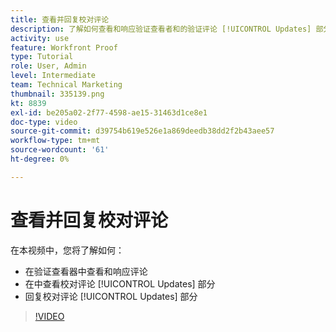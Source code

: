 ```yaml
---
title: 查看并回复校对评论
description: 了解如何查看和响应验证查看者和的验证评论 [!UICONTROL Updates] 部分 [!DNL  Workfront].
activity: use
feature: Workfront Proof
type: Tutorial
role: User, Admin
level: Intermediate
team: Technical Marketing
thumbnail: 335139.png
kt: 8839
exl-id: be205a02-2f77-4598-ae15-31463d1ce8e1
doc-type: video
source-git-commit: d39754b619e526e1a869deedb38dd2f2b43aee57
workflow-type: tm+mt
source-wordcount: '61'
ht-degree: 0%

---
```


# 查看并回复校对评论

在本视频中，您将了解如何：

* 在验证查看器中查看和响应评论
* 在中查看校对评论 [!UICONTROL Updates] 部分
* 回复校对评论 [!UICONTROL Updates] 部分

>[!VIDEO](https://video.tv.adobe.com/v/335139/?quality=12)
